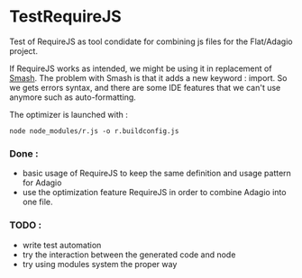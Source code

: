TestRequireJS
=============

Test of RequireJS as tool condidate for combining js files for the Flat/Adagio project. 

If RequireJS works as intended, we might be using it in replacement of [Smash](https://github.com/mbostock/smash). 
The problem with Smash is that it adds a new keyword : import. So we gets errors 
syntax, and there are some IDE features that we can't use anymore such as auto-formatting. 

The optimizer is launched with : 
```Shell
node node_modules/r.js -o r.buildconfig.js
```

### Done : 
 * basic usage of RequireJS to keep the same definition and usage pattern for Adagio
 * use the optimization feature RequireJS in order to combine Adagio into one file. 

### TODO : 
 * write test automation
 * try the interaction between the generated code and node
 * try using modules system the proper way
